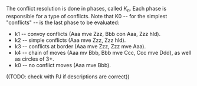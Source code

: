 The conflict resolution is done in phases, called $K_n$. Each phase
is responsible for a type of conflicts.
Note that K0 -- for the simplest "conflicts" -- is the last phase to be evaluated:

 * k1 -- convoy conflicts (Aaa mve Zzz, Bbb con Aaa, Zzz hld). 
 * k2 -- simple conflicts (Aaa mve Zzz, Zzz hld).
 * k3 -- conflicts at border (Aaa mve Zzz, Zzz mve Aaa).
 * k4 -- chain of moves (Aaa mv Bbb, Bbb mve Ccc, Ccc mve Ddd), as well as circles of 3+.
 * k0 -- no conflict moves (Aaa mve Bbb).

((TODO: check with PJ if descriptions are correct))
